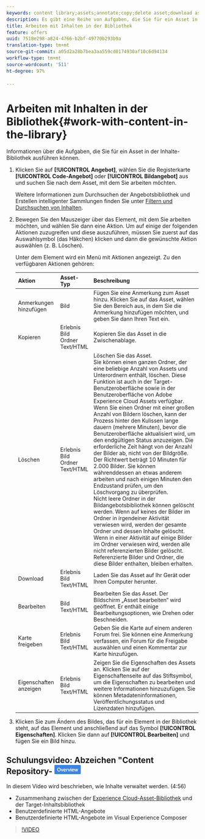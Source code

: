 ```yaml
---
keywords: content library;assets;annotate;copy;delete asset;download asset;edit content;share card;view content properties
description: Es gibt eine Reihe von Aufgaben, die Sie für ein Asset in der Bibliothek durchführen können.
title: Arbeiten mit Inhalten in der Bibliothek
feature: offers
uuid: 7518e298-a824-4766-b2bf-49770b293b9a
translation-type: tm+mt
source-git-commit: a05d2a28b7bea3aa559cd0174930af10c6d94134
workflow-type: tm+mt
source-wordcount: '511'
ht-degree: 97%

---
```



# Arbeiten mit Inhalten in der Bibliothek{#work-with-content-in-the-library}

Informationen über die Aufgaben, die Sie für ein Asset in der Inhalte-Bibliothek ausführen können.

1. Klicken Sie auf **[!UICONTROL Angebot]**, wählen Sie die Registerkarte **[!UICONTROL Code-Angebot]** oder **[!UICONTROL Bildangebot]** aus und suchen Sie nach dem Asset, mit dem Sie arbeiten möchten.

   Weitere Informationen zum Durchsuchen der Angebotsbibliothek und Erstellen intelligenter Sammlungen finden Sie unter [Filtern und Durchsuchen von Inhalten](/help/c-experiences/c-manage-content/filter-and-search-content.md#concept_3B59B8F025BF4CEA82ECC5199D365276).

1. Bewegen Sie den Mauszeiger über das Element, mit dem Sie arbeiten möchten, und wählen Sie dann eine Aktion. Um auf einige der folgenden Aktionen zuzugreifen und diese auszuführen, müssen Sie zuerst auf das Auswahlsymbol (das Häkchen) klicken und dann die gewünschte Aktion auswählen (z. B. Löschen).

   Unter dem Element wird ein Menü mit Aktionen angezeigt. Zu den verfügbaren Aktionen gehören:

   | Aktion | Asset-Typ | Beschreibung |
   |--- |--- |--- |
   | Anmerkungen hinzufügen | Bild | Fügen Sie eine Anmerkung zum Asset hinzu. Klicken Sie auf das Asset, wählen Sie den Bereich aus, in dem Sie die Anmerkung hinzufügen möchten, und geben Sie dann Ihren Text ein. |
   | Kopieren | Erlebnis<br>Bild<br>Ordner<br>Text/HTML | Kopieren Sie das Asset in die Zwischenablage. |
   | Löschen | Erlebnis<br>Bild<br>Ordner<br>Text/HTML | Löschen Sie das Asset.<br>Sie können einen ganzen Ordner, der eine beliebige Anzahl von Assets und Unterordnern enthält, löschen. Diese Funktion ist auch in der Target-Benutzeroberfläche sowie in der Benutzeroberfläche von Adobe Experience Cloud Assets verfügbar.<br>Wenn Sie einen Ordner mit einer großen Anzahl von Bildern löschen, kann der Prozess hinter den Kulissen lange dauern (mehrere Minuten), bevor die Benutzeroberfläche aktualisiert wird, um den endgültigen Status anzuzeigen. Die erforderliche Zeit hängt von der Anzahl der Bilder ab, nicht von der Bildgröße. Der Richtwert beträgt 10 Minuten für 2.000 Bilder. Sie können währenddessen an etwas anderem arbeiten und nach einigen Minuten den Endzustand prüfen, um den Löschvorgang zu überprüfen.<br> Nicht leere Ordner in der Bildangebotsbibliothek können gelöscht werden. Wenn auf keines der Bilder im Ordner in irgendeiner Aktivität verwiesen wird, werden der gesamte Ordner und dessen Inhalte gelöscht. Wenn in einer Aktivität auf einige Bilder im Ordner verwiesen wird, werden alle nicht referenzierten Bilder gelöscht. Referenzierte Bilder und Ordner, die diese Bilder enthalten, bleiben erhalten. |
   | Download | Erlebnis<br>Bild<br>Text/HTML | Laden Sie das Asset auf Ihr Gerät oder Ihren Computer herunter. |
   | Bearbeiten | Bild<br>Text/HTML | Bearbeiten Sie das Asset. Der Bildschirm „Asset bearbeiten“ wird geöffnet. Er enthält einige Bearbeitungsoptionen, wie Drehen oder Beschneiden. |
   | Karte freigeben | Erlebnis<br>Bild<br>Text/HTML | Geben Sie die Karte auf einem anderen Forum frei. Sie können eine Anmerkung verfassen, ein Forum für die Freigabe auswählen und einen Kommentar zur Karte hinzufügen. |
   | Eigenschaften anzeigen | Erlebnis<br>Bild<br>Text/HTML | Zeigen Sie die Eigenschaften des Assets an. Klicken Sie auf der Eigenschaftenseite auf das Stiftsymbol, um die Eigenschaften zu bearbeiten und weitere Informationen hinzuzufügen. Sie können Metadateninformationen, Veröffentlichungsstatus und Lizenzdaten hinzufügen. |

1. Klicken Sie zum Ändern des Bildes, das für ein Element in der Bibliothek steht, auf das Element und anschließend auf das Symbol **[!UICONTROL Eigenschaften]**. Klicken Sie dann auf **[!UICONTROL Bearbeiten]** und fügen Sie ein Bild hinzu.

## Schulungsvideo: Abzeichen &quot;Content Repository- ![Übersicht&quot;](/help/assets/overview.png)

In diesem Video wird beschrieben, wie Inhalte verwaltet werden. (4:56)

* Zusammenhang zwischen der [Experience Cloud-Asset-Bibliothek](https://experienceleague.adobe.com/docs/core-services/interface/assets/creative-cloud.html) und der Target-Inhaltsbibliothek
* Benutzerdefinierte HTML-Angebote
* Benutzerdefinierte HTML-Angebote im Visual Experience Composer

>[!VIDEO](https://video.tv.adobe.com/v/17387)